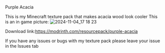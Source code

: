 Purple Acacia

This is my Minecraft texture pack that makes acacia wood look cooler
This is an in game picture:
![2024-11-04_17 18 23](https://github.com/user-attachments/assets/d3bbcfd5-8313-4935-9e22-72e60c26861d)

  Download link:https://modrinth.com/resourcepack/purple-acacia

If you have any issues or bugs with my texture pack please leave your issue in the Issues tab
